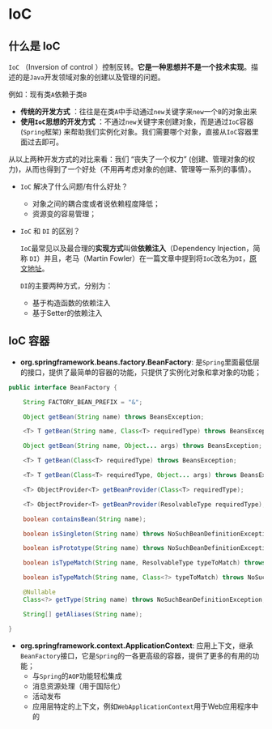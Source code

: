 # IoC

## 什么是 IoC

`IoC` （Inversion of control ）控制反转。**它是一种思想并不是一个技术实现**。描述的是`Java`开发领域对象的创建以及管理的问题。

例如：现有类`A`依赖于类`B`

- **传统的开发方式** ：往往是在类`A`中手动通过`new`关键字来`new`一个`B`的对象出来
- **使用`IoC`思想的开发方式** ：不通过`new`关键字来创建对象，而是通过`IoC`容器(`Spring`框架) 来帮助我们实例化对象。我们需要哪个对象，直接从`IoC`容器里面过去即可。

从以上两种开发方式的对比来看：我们 “丧失了一个权力” (创建、管理对象的权力)，从而也得到了一个好处（不用再考虑对象的创建、管理等一系列的事情）。

- `IoC` 解决了什么问题/有什么好处？
    
    - 对象之间的耦合度或者说依赖程度降低；
    - 资源变的容易管理；
    
- `IoC` 和 `DI` 的区别？

    `IoC`最常见以及最合理的**实现方式**叫做**依赖注入**（Dependency Injection，简称 `DI`）并且，老马（Martin Fowler）在一篇文章中提到将`IoC`改名为`DI`，[原文地址](https://martinfowler.com/articles/injection.html)。
    
    `DI`的主要两种方式，分别为：
    - 基于构造函数的依赖注入
    - 基于Setter的依赖注入 

## IoC 容器

- **org.springframework.beans.factory.BeanFactory**: 是`Spring`里面最低层的接口，提供了最简单的容器的功能，只提供了实例化对象和拿对象的功能；
```java
public interface BeanFactory {

	String FACTORY_BEAN_PREFIX = "&";

	Object getBean(String name) throws BeansException;

	<T> T getBean(String name, Class<T> requiredType) throws BeansException;

	Object getBean(String name, Object... args) throws BeansException;

	<T> T getBean(Class<T> requiredType) throws BeansException;

	<T> T getBean(Class<T> requiredType, Object... args) throws BeansException;

	<T> ObjectProvider<T> getBeanProvider(Class<T> requiredType);

	<T> ObjectProvider<T> getBeanProvider(ResolvableType requiredType);

	boolean containsBean(String name);

	boolean isSingleton(String name) throws NoSuchBeanDefinitionException;

	boolean isPrototype(String name) throws NoSuchBeanDefinitionException;

	boolean isTypeMatch(String name, ResolvableType typeToMatch) throws NoSuchBeanDefinitionException;

	boolean isTypeMatch(String name, Class<?> typeToMatch) throws NoSuchBeanDefinitionException;

	@Nullable
	Class<?> getType(String name) throws NoSuchBeanDefinitionException;

	String[] getAliases(String name);

}
```
- **org.springframework.context.ApplicationContext**: 应用上下文，继承`BeanFactory`接口，它是`Spring`的一各更高级的容器，提供了更多的有用的功能；
   - 与`Spring`的`AOP`功能轻松集成
   - 消息资源处理（用于国际化）
   - 活动发布
   - 应用层特定的上下文，例如`WebApplicationContext`用于Web应用程序中的

